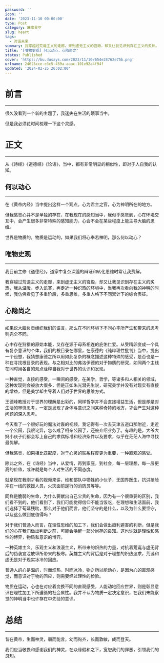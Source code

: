 ```yaml
---
password: ''
icon: ''
date: '2023-11-10 00:00:00'
type: Post
category: 璀璨星空
slug: heart
tags:
  - 对话未来
summary: 我穿越过荒诞主义的走廊，来到虚无主义的宫殿，却又让我见识到存在主义的炙热。
title: '[唯物史观] 何以动心，心隐尚之'
status: Published
cover: 'https://bu.dusays.com/2023/11/10/654e28762e75b.png'
urlname: 24625cce-e3c5-459a-aaac-101e92a4f94f
updated: '2024-02-25 20:02:00'
---
```


# 前言


---


  很久没看到一个新的主题了，我迷失在生活的琐事当中。


  但是我必须花时间梳理一下这个灵感。


# 正文


---


  从《诗经》《道德经》《论语》，当中，都有非常明显的相似性，即对于人自我的认知。


## 何以动心


---


  在《黄帝内经》当中提出这样一个观点，心为君主之官，心为神明所在的地方。


  但我感觉心并不是单独的存在，在我现在的感知当中，我似乎感觉到，心在环境交互中，会产生很多非常特殊的感知能力，心会不会在某些程度上能主导大脑的思维。


  世界是物质的，物质是运动的，如果我们将心奉若神明，那么何以动心？


## 唯物史观


---


  我目前主修《道德经》，道家中复杂深邃的辩证和转化思维时常让我费解。


  我穿越过荒诞主义的走廊，来到虚无主义的宫殿，却又让我见识到存在主义的炙热，我从温暖，步入饥寒，再走近一种炽热的环境中，当我再次看向我的神明的时候，我仿佛看见了多重阶段，多重思维，多重人格下不同累计下的综合表征。


## 心隐尚之


---


  如果说大脑负责组织我们的语言，那么在不同环境下不同心率所产生和带来的思考则完全不同。


  心中存在狩猎的原始本能，又存在源于母系相连的庇佑仁爱。从受精卵变成一个具有复杂意识的个体，我们的根目录在哪里，在康德的《纯粹理性批判》当中，提出一个设想，我猜想康德之所以用如此复杂的概念描述这种特殊的感受，是否也是一种在寻找根目录的表现。与之相对比的弗洛伊德的对于物质的研究，如同两个主线在同时用各自的观点诠释自我对于世界的认识和发现。


  一种直觉，直接的感受，一瞬间的感受，在美学，哲学，等诸多和人相关的领域，这种发现则会被放大很多，但是正如朱光潜先生说，研究美学并没有对现实有直接的增益，但是美学却主导着人们对于世界的思维方式。


  王德峰教授对于世界的理解是出彩的，同样哲学并不会直接增益生活，但是却是对生活的审慎思考，一定是发现了身体与意识之间某种奇特的地方，才会产生对这种问题的深入思考。


  今天看了一个很好玩的魔法对轰的视频，我记得有一次去天津五道口那附近，走近一个公园，我很诧异，怎么成了相亲公园了，还被介绍业务了。有趣的是，大爷大妈小伙子们都会写上自己的求偶标准和经济条件以及要求，似乎在茫茫人海中寻找最优解。


  但我感觉，如果相比匹配度，对于心灵的联系程度更为重要，一种直观的感受。


  除此之外，在《诗经》当中，从爱情，再到家庭，到社会，每一层理想，每一层更高的价值，或许就是每个人对生活的不同态度。


  就拿现在我刚才看的视频来讲，维和部队中牺牲的小伙子，无国界医生，抗洪抢险冲在一线的救援人员，火灾面前逆行的消防员等等。


  同样是脆弱的生命，为什么要献出自己宝贵的生命，因为有一个很重要的区别，我们看不到的，他们看到了，我们可能觉得信仰不能当饭吃，在理想和生活面前，我们选择了苟延残喘，那么对于他们而言，他们坚守的是什么，以及为什么要坚守，以及这么做到底值得吗？


  对于我们普通人而言，在理性思维的加工下，我们会做出趋利避害的判断，但是我们的心在我们做出判断之前，可能会唤醒一部分尚存的良知。这也许就是理性和感性的博弈，物质和意识的博弈。


  一种英雄主义，乐观主义和浪漫主义，所带来的炽热的力量，对抗着荒诞与虚无背后的伪装宣泄放纵所带来的极寒。英雄主义的背后是对于理想的炽热追求，荒诞和虚无是对于现实冰冷的回应。


  普通人的心是温的，时而炽热，时而冰冷，物之所以能动心，是因为心的直观感觉，而意识对于物的回应，则需要经过理性的检验。


  物质在运动，心也在对应着变换不同的直观感受，人能动地回应世界，则是彰显意识在理性加工下所遵循的社会属性。我并不认为物质一定决定意识，在我们未能察觉的神明当中也许存在中先验的意识。


# 总结


---


  昔在黄帝，生而神灵，弱而能言，幼而徇齐，长而敦敏，成而登天。


  我们应当敬畏和感谢我们的神灵，在众缘假和之下，宽恕我们的罪恶，引领我们的良知。


